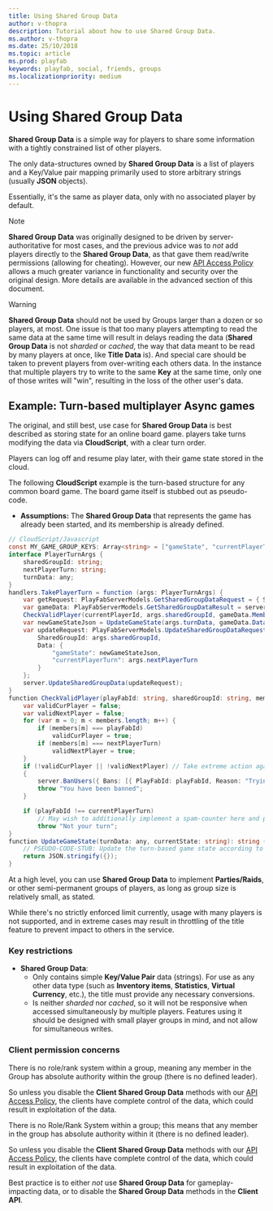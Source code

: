 ```yaml
---
title: Using Shared Group Data
author: v-thopra
description: Tutorial about how to use Shared Group Data.
ms.author: v-thopra
ms.date: 25/10/2018
ms.topic: article
ms.prod: playfab
keywords: playfab, social, friends, groups
ms.localizationpriority: medium
---
```


# Using Shared Group Data

**Shared Group Data** is a simple way for players to share some information with a tightly constrained list of other players.

The only data-structures owned by **Shared Group Data** is a list of players and a Key/Value pair mapping primarily used to store arbitrary strings (usually **JSON** objects).

Essentially, it's the same as player data, only with no associated player by default.

> [!NOTE]
> **Shared Group Data** was originally designed to be driven by server-authoritative for most cases, and the previous advice was to *not* add players directly to the **Shared Group Data**, as that gave them read/write permissions (allowing for cheating). However, our new [API Access Policy](../../config/gamemanager/api-access-policy.md) allows a much greater variance in functionality and security over the original design. More details are available in the advanced section of this document.

> [!WARNING]
> **Shared Group Data** should not be used by Groups larger than a dozen or so players, at most. One issue is that too many players attempting to read the same data at the same time will result in delays reading the data (**Shared Group Data** is not *sharded* or *cached*, the way that data meant to be read by many players at once, like **Title Data** is). And special care should be taken to prevent players from over-writing each others data. In the instance that multiple players try to write to the same **Key** at the same time, only one of those writes will "win", resulting in the loss of the other user's data.
## Example: Turn-based multiplayer Async games

The original, and still best, use case for **Shared Group Data** is best described as storing state for an online board game. players take turns modifying the data via **CloudScript**, with a clear turn order.

Players can log off and resume play later, with their game state stored in the cloud.

The following **CloudScript** example is the turn-based structure for any common board game. The board game itself is stubbed out as pseudo-code.

- **Assumptions:**  The **Shared Group Data** that represents the game has already been started, and its membership is already defined.

```csharp
// CloudScript/Javascript
const MY_GAME_GROUP_KEYS: Array<string> = ["gameState", "currentPlayerTurn"];
interface PlayerTurnArgs {
    sharedGroupId: string;
    nextPlayerTurn: string;
    turnData: any;
}
handlers.TakePlayerTurn = function (args: PlayerTurnArgs) {
    var getRequest: PlayFabServerModels.GetSharedGroupDataRequest = { SharedGroupId: args.sharedGroupId, GetMembers: true, Keys: MY_GAME_GROUP_KEYS };
    var gameData: PlayFabServerModels.GetSharedGroupDataResult = server.GetSharedGroupData(getRequest);
    CheckValidPlayer(currentPlayerId, args.sharedGroupId, gameData.Members, gameData.Data["currentPlayerTurn"].Value, args.nextPlayerTurn);
    var newGameStateJson = UpdateGameState(args.turnData, gameData.Data["gameState"].Value);
    var updateRequest: PlayFabServerModels.UpdateSharedGroupDataRequest = {
        SharedGroupId: args.sharedGroupId,
        Data: {
            "gameState": newGameStateJson,
            "currentPlayerTurn": args.nextPlayerTurn
        }
    };
    server.UpdateSharedGroupData(updateRequest);
}
function CheckValidPlayer(playFabId: string, sharedGroupId: string, members: Array<string>, currentPlayerTurn: string, nextPlayerTurn: string): void {
    var validCurPlayer = false;
    var validNextPlayer = false;
    for (var m = 0; m < members.length; m++) {
        if (members[m] === playFabId)
            validCurPlayer = true;
        if (members[m] === nextPlayerTurn)
            validNextPlayer = true;
    }
    if (!validCurPlayer || !validNextPlayer) // Take extreme action against a player trying to cheat
    {
        server.BanUsers({ Bans: [{ PlayFabId: playFabId, Reason: "Trying to play a game you don't belong to: " + sharedGroupId }] });
        throw "You have been banned";
    }

    if (playFabId !== currentPlayerTurn)
        // May wish to additionally implement a spam-counter here and potentially take more extreme action for high-spam count
        throw "Not your turn";
}
function UpdateGameState(turnData: any, currentState: string): string {
    // PSEUDO-CODE-STUB: Update the turn-based game state according to the rules of this game
    return JSON.stringify({});
}
```

At a high level, you can use **Shared Group Data** to implement **Parties/Raids**, or other semi-permanent groups of players, as long as group size is relatively small, as stated.

While there's no strictly enforced limit currently, usage with many players is not supported, and in extreme cases may result in throttling of the title feature to prevent impact to others in the service.

### Key restrictions

- **Shared Group Data**:
  - Only contains simple **Key/Value Pair** data (strings). For use as any other data type (such as **Inventory items**, **Statistics**, **Virtual Currency**, etc.), the title must provide any necessary conversions.
  - Is neither *sharded* nor *cached*, so it will not be responsive when accessed simultaneously by multiple players. Features using it should be designed with small player groups in mind, and not allow for simultaneous writes.

### Client permission concerns

There is no role/rank system within a group, meaning any member in the Group has absolute authority within the group (there is no defined leader).

So unless you disable the **Client Shared Group Data** methods with our [API Access Policy](../../config/gamemanager/api-access-policy.md), the clients have complete control of the data, which could result in exploitation of the data.

There is no Role/Rank System within a group; this means that any member in the group has absolute authority within it (there is no defined leader).

So unless you disable the **Client Shared Group Data** methods with our [API Access Policy](../../config/gamemanager/api-access-policy.md), the clients have complete control of the data, which could result in exploitation of the data.

 Best practice is to either *not* use **Shared Group Data** for gameplay-impacting data, or to disable the **Shared Group Data** methods in the **Client API**.
